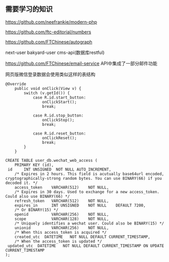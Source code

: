 ## 需要学习的知识
https://github.com/neefrankie/modern-php

https://github.com/ftc-editorial/numbers

https://github.com/FTChinese/autograph

next-user  bakyard-user  cms-api(数据库restful) 

https://github.com/FTChinese/email-service  API中集成了一部分邮件功能

网页版微信登录数据会使用类似这样的表结构
```
@Override
    public void onClick(View v) {
        switch (v.getId()) {
            case R.id.start_button:
                onClickStart();
                break;

            case R.id.stop_button:
                onClickStop();
                break;

            case R.id.reset_button:
                onClickReset();
                break;
        }
    }
```

```
CREATE TABLE user_db.wechat_web_access (
    PRIMARY KEY (id),
 id     INT UNSIGNED  NOT NULL AUTO_INCREMENT,
    /* Expires in 2 hours. This field is acutually base64url encoded, cryptographically-strong random bytes. You can use BINARY(66) if you decoded it. */
    access_token    VARCHAR(512)    NOT NULL,
    /* Expires in 30 days. Used to exchange for a new access_token. Could also use BINARY(66) */
    refresh_token   VARCHAR(512)    NOT NULL,
    expires_in      INT UNSIGNED    NOT NULL    DEFAULT 7200,
    /* Or BINARY(15) */
    openid          VARCHAR(256)    NOT NULL,
    scope           VARCHAR(128)    NOT NULL,
    /* Uniquely identifies a wechat user. Could also be BINARY(15) */
    unionid         VARCHAR(256)    NOT NULL,
    /* When this access_token is acquired */
    created_utc  DATETIME   NOT NULL DEFAULT CURRENT_TIMESTAMP,
    /* When the access_token is updated */
 updated_utc  DATETIME   NOT NULL DEFAULT CURRENT_TIMESTAMP ON UPDATE CURRENT_TIMESTAMP
);
```

